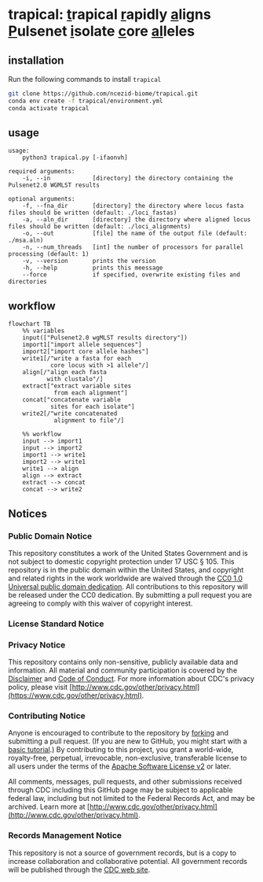 # trapical: <ins>t</ins>rapical <ins>r</ins>apidly <ins>a</ins>ligns <ins>P</ins>ulsenet <ins>i</ins>solate <ins>c</ins>ore <ins>al</ins>leles

## installation
Run the following commands to install `trapical`

```bash
git clone https://github.com/ncezid-biome/trapical.git
conda env create -f trapical/environment.yml
conda activate trapical
```

## usage
```text
usage:
    python3 trapical.py [-ifaonvh]

required arguments:
    -i, --in            [directory] the directory containing the Pulsenet2.0 WGMLST results

optional arguments:
    -f, --fna_dir       [directory] the directory where locus fasta files should be written (default: ./loci_fastas)
    -a, --aln_dir       [directory] the directory where aligned locus files should be written (default: ./loci_alignments)
    -o, --out           [file] the name of the output file (default: ./msa.aln)
    -n, --num_threads   [int] the number of processors for parallel processing (default: 1)
    -v, --version       prints the version
    -h, --help          prints this meessage
    --force             if specified, overwrite existing files and directories
```

## workflow
```mermaid
flowchart TB
    %% variables
    input(["Pulsenet2.0 wgMLST results directory"])
    import1["import allele sequences"]
    import2["import core allele hashes"]
    write1[/"write a fasta for each
            core locus with >1 allele"/]
    align[/"align each fasta
           with clustalo"/]
    extract["extract variable sites
             from each alignment"]
    concat["concatenate variable
            sites for each isolate"]
    write2[/"write concatenated
             alignment to file"/]
    
    %% workflow
    input --> import1
    input --> import2
    import1 --> write1
    import2 --> write1
    write1 --> align
    align --> extract
    extract --> concat
    concat --> write2
```

## Notices

### Public Domain Notice
This repository constitutes a work of the United States Government and is not
subject to domestic copyright protection under 17 USC § 105. This repository is in
the public domain within the United States, and copyright and related rights in
the work worldwide are waived through the [CC0 1.0 Universal public domain dedication](https://creativecommons.org/publicdomain/zero/1.0/).
All contributions to this repository will be released under the CC0 dedication. By
submitting a pull request you are agreeing to comply with this waiver of
copyright interest. 

### License Standard Notice

### Privacy Notice
This repository contains only non-sensitive, publicly available data and
information. All material and community participation is covered by the
[Disclaimer](https://github.com/CDCgov/template/blob/master/DISCLAIMER.md)
and [Code of Conduct](https://github.com/CDCgov/template/blob/master/code-of-conduct.md).
For more information about CDC's privacy policy, please visit [http://www.cdc.gov/other/privacy.html](https://www.cdc.gov/other/privacy.html).

### Contributing Notice
Anyone is encouraged to contribute to the repository by [forking](https://help.github.com/articles/fork-a-repo)
and submitting a pull request. (If you are new to GitHub, you might start with a
[basic tutorial](https://help.github.com/articles/set-up-git).) By contributing
to this project, you grant a world-wide, royalty-free, perpetual, irrevocable,
non-exclusive, transferable license to all users under the terms of the
[Apache Software License v2](http://www.apache.org/licenses/LICENSE-2.0.html) or
later.

All comments, messages, pull requests, and other submissions received through
CDC including this GitHub page may be subject to applicable federal law, including but not limited to the Federal Records Act, and may be archived. Learn more at [http://www.cdc.gov/other/privacy.html](http://www.cdc.gov/other/privacy.html).

### Records Management Notice
This repository is not a source of government records, but is a copy to increase
collaboration and collaborative potential. All government records will be
published through the [CDC web site](http://www.cdc.gov). 
